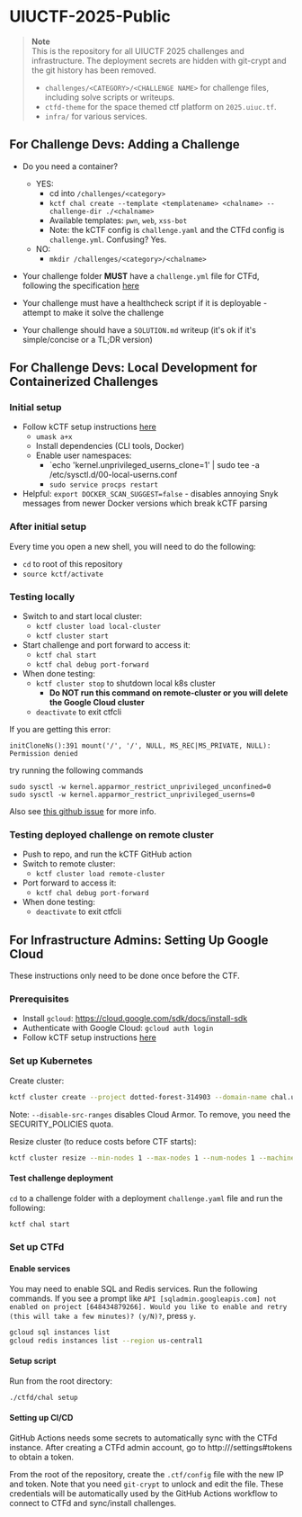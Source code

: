 # UIUCTF-2025-Public

> **Note**  
> This is the repository for all UIUCTF 2025 challenges and infrastructure. The deployment secrets are hidden with git-crypt and the git history has been removed.
> - `challenges/<CATEGORY>/<CHALLENGE NAME>` for challenge files, including solve scripts or writeups.
> - `ctfd-theme` for the space themed ctf platform on `2025.uiuc.tf`.
> - `infra/` for various services.


## For Challenge Devs: Adding a Challenge
- Do you need a container?
  - YES: 
    - cd into `/challenges/<category>`
    - `kctf chal create --template <templatename> <chalname> --challenge-dir ./<chalname>`
    - Available templates: `pwn`, `web`, `xss-bot`
    - Note: the kCTF config is `challenge.yaml` and the CTFd config is `challenge.yml`. Confusing? Yes.
  - NO:
    - `mkdir /challenges/<category>/<chalname>`

- Your challenge folder **MUST** have a `challenge.yml` file for CTFd, following the specification [here](https://github.com/CTFd/ctfcli/blob/master/ctfcli/spec/challenge-example.yml)
- Your challenge must have a healthcheck script if it is deployable - attempt to make it solve the challenge
- Your challenge should have a `SOLUTION.md` writeup (it's ok if it's simple/concise or a TL;DR version)

## For Challenge Devs: Local Development for Containerized Challenges

### Initial setup
- Follow kCTF setup instructions [here](https://google.github.io/kctf/local-testing.html)
  - `umask a+x`
  - Install dependencies (CLI tools, Docker)
  - Enable user namespaces:
    - `echo 'kernel.unprivileged_userns_clone=1' | sudo tee -a /etc/sysctl.d/00-local-userns.conf
    - `sudo service procps restart`
- Helpful: `export DOCKER_SCAN_SUGGEST=false` - disables annoying Snyk messages from newer Docker versions which break kCTF parsing

### After initial setup
Every time you open a new shell, you will need to do the following:
- `cd` to root of this repository
- `source kctf/activate`

### Testing locally
- Switch to and start local cluster:
  - `kctf cluster load local-cluster`
  - `kctf cluster start`
- Start challenge and port forward to access it:
  - `kctf chal start`
  - `kctf chal debug port-forward`
- When done testing:
  - `kctf cluster stop` to shutdown local k8s cluster
    - **Do NOT run this command on remote-cluster or you will delete the Google Cloud cluster**
  - `deactivate` to exit ctfcli

If you are getting this error:
```
initCloneNs():391 mount('/', '/', NULL, MS_REC|MS_PRIVATE, NULL): Permission denied
```
try running the following commands
```
sudo sysctl -w kernel.apparmor_restrict_unprivileged_unconfined=0
sudo sysctl -w kernel.apparmor_restrict_unprivileged_userns=0
```
Also see [this github issue](https://github.com/google/nsjail/issues/236) for more info.


### Testing deployed challenge on remote cluster
- Push to repo, and run the kCTF GitHub action
- Switch to remote cluster:
  - `kctf cluster load remote-cluster`
- Port forward to access it:
  - `kctf chal debug port-forward`
- When done testing:
  - `deactivate` to exit ctfcli

## For Infrastructure Admins: Setting Up Google Cloud
These instructions only need to be done once before the CTF.

### Prerequisites
- Install `gcloud`: https://cloud.google.com/sdk/docs/install-sdk
- Authenticate with Google Cloud: `gcloud auth login`
- Follow kCTF setup instructions [here](https://google.github.io/kctf/local-testing.html)

### Set up Kubernetes
Create cluster:
```sh
kctf cluster create --project dotted-forest-314903 --domain-name chal.uiuc.tf --start --email-address hello@sigpwny.com --zone us-central1-a --registry us-central1-docker.pkg.dev remote-cluster --disable-src-ranges
```
Note: `--disable-src-ranges` disables Cloud Armor. To remove, you need the SECURITY_POLICIES quota.

Resize cluster (to reduce costs before CTF starts):
```sh
kctf cluster resize --min-nodes 1 --max-nodes 1 --num-nodes 1 --machine-type e2-standard-4 --pool-name default-pool --spot
```

#### Test challenge deployment

`cd` to a challenge folder with a deployment `challenge.yaml` file and run the following:
``` sh
kctf chal start
```

### Set up CTFd

#### Enable services
You may need to enable SQL and Redis services. Run the following commands. If you see a prompt like `API [sqladmin.googleapis.com] not enabled on project [648434879266]. Would you like to enable and retry (this will take a few minutes)? (y/N)?`, press `y`.
```sh
gcloud sql instances list
gcloud redis instances list --region us-central1
```

#### Setup script
Run from the root directory:
``` sh
./ctfd/chal setup
```

#### Setting up CI/CD

GitHub Actions needs some secrets to automatically sync with the CTFd instance. After creating a CTFd admin account, go to http://<ctfd-ip>/settings#tokens to obtain a token.

From the root of the repository, create the `.ctf/config` file with the new IP and token. Note that you need `git-crypt` to unlock and edit the file. These credentials will be automatically used by the GitHub Actions workflow to connect to CTFd and sync/install challenges.
